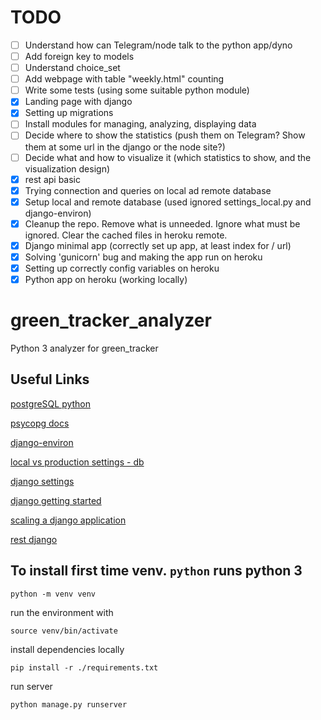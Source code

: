 # TODO
- [ ] Understand how can Telegram/node talk to the python app/dyno
- [ ] Add foreign key to models
- [ ] Understand choice_set
- [ ] Add webpage with table "weekly.html" counting 
- [ ] Write some tests (using some suitable python module)
- [x] Landing page with django
- [x] Setting up migrations
- [ ] Install modules for managing, analyzing, displaying data
- [ ] Decide where to show the statistics (push them on Telegram? Show them at some url in the django or the node site?)
- [ ] Decide what and how to visualize it (which statistics to show, and the visualization design)
- [x] rest api basic
- [x] Trying connection and queries on local ad remote database
- [x] Setup local and remote database (used ignored settings_local.py and django-environ)
- [x] Cleanup the repo. Remove what is unneeded. Ignore what must be ignored. Clear the cached files in heroku remote.
- [x] Django minimal app (correctly set up app, at least index for / url)
- [x] Solving 'gunicorn' bug and making the app run on heroku
- [x] Setting up correctly config variables on heroku
- [x] Python app on heroku (working locally)

# green_tracker_analyzer
Python 3 analyzer for green_tracker

## Useful Links
[postgreSQL python](http://www.postgresqltutorial.com/postgresql-python/)

[psycopg docs](http://initd.org/psycopg/docs/install.html#binary-install-from-pypi)

[django-environ](https://django-environ.readthedocs.io/en/latest/#environ-env)

[local vs production settings - db](https://stackoverflow.com/questions/1626326/how-to-manage-local-vs-production-settings-in-django)

[django settings](https://docs.djangoproject.com/en/2.0/ref/settings/)

[django getting started](https://docs.djangoproject.com/en/2.0/intro/tutorial01/)

[scaling a django application](https://devcenter.heroku.com/articles/django-memcache)

[rest django](http://www.django-rest-framework.org/#installation)

## To install first time venv. `python` runs python 3
```
python -m venv venv
```
run the environment with 
```
source venv/bin/activate
```
install dependencies locally
```
pip install -r ./requirements.txt
```
run server
```
python manage.py runserver
```

